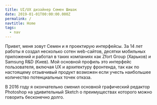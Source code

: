 ```yaml
---
title: UI/UX дизайнер Семен Шишак
date: 2019-01-01T00:00:00.000Z
permalink: /
navtitle: Home
tags:
  - nav
---
```

Привет, меня зовут Семен и я проектирую интерфейсы. За 14 лет работы я создал несколько сотен web-сайтов, десятки мобильных приложений и работал в таких компаниях как Zfort Group (Харьков) и Samsung R&D (Киев). Мой основной профиль это интерфейс пользователя, включая UX и архитектуру  фронтенда, так как по настоящему отзывчивый продукт возможен если учесть наибольшее количество потенциальных точек отказа.

В 2016 году я окончательно сменил основной графический редактор Photoshop на удивительный Sketch о преимуществах которого можно говорить бесконечно долго.
